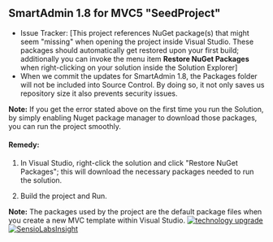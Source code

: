 ## SmartAdmin 1.8 for MVC5 "SeedProject"

+ Issue Tracker: [This project references NuGet package(s) that might seem "missing" when opening the project inside Visual Studio. These packages should automatically get restored upon your first build; additionally you can invoke the menu item **Restore NuGet Packages** when right-clicking on your solution inside the Solution Explorer]
+ When we commit the updates for SmartAdmin 1.8, the Packages folder will not be included into Source Control. By doing so, it not only saves us repository size it also prevents security issues.

**Note:** If you get the error stated above on the first time you run the Solution, by simply enabling Nuget package manager to download those packages, you can run the project smoothly. 

#### Remedy:

1. In Visual Studio, right-click the solution and click "Restore NuGet Packages"; this will download the necessary packages needed to run the solution.

2. Build the project and Run.


**Note:** The packages used by the project are the default package files when you create a new MVC template within Visual Studio.
[![technology upgrade](https://goo.gl/vfc3jG)](#)
[![SensioLabsInsight](https://goo.gl/3ar25A)](#)
